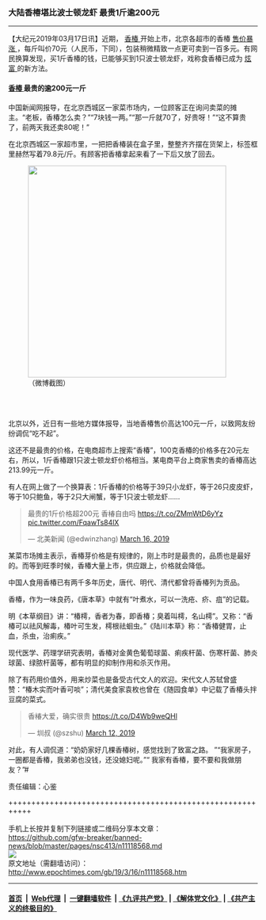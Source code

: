 ### 大陆香椿堪比波士顿龙虾 最贵1斤逾200元
------------------------

<p>
 【大纪元2019年03月17日讯】近期，
 <a href="http://www.epochtimes.com/gb/tag/%E9%A6%99%E6%A4%BF.html">
  香椿
 </a>
 开始上市，北京各超市的香椿
 <a href="http://www.epochtimes.com/gb/tag/%E5%94%AE%E4%BB%B7%E6%9A%B4%E6%B6%A8.html">
  售价暴涨
 </a>
 ，每斤叫价70元（人民币，下同），包装稍微精致一点更可卖到一百多元。有网民换算发现，买1斤香椿的钱，已能够买到1只波士顿龙虾，戏称食香椿已成为
 <a href="http://www.epochtimes.com/gb/tag/%E7%82%AB%E5%AF%8C.html">
  炫富
 </a>
 的新方法。
</p>
<h4>
 <a href="http://www.epochtimes.com/gb/tag/%E9%A6%99%E6%A4%BF.html">
  香椿
 </a>
 最贵的逾200元一斤
</h4>
<p>
 中国新闻网报导，在北京西城区一家菜市场内，一位顾客正在询问卖菜的摊主。“老板，香椿怎么卖？”“7块钱一两。”“那一斤就70了，好贵呀！”“这不算贵了，前两天我还卖80呢！”
</p>
<p>
 在北京西城区一家超市里，一把把香椿装在盒子里，整整齐齐摆在货架上，标签框里赫然写着79.8元/斤。有顾客把香椿拿起来看了一下后又放了回去。
</p>
<figure class="wp-caption aligncenter" id="attachment_11118607" style="width: 400px">
 <a href="http://i.epochtimes.com/assets/uploads/2019/03/22.gif">
  <img alt="" class="wp-image-11118607" height="428" src="http://i.epochtimes.com/assets/uploads/2019/03/22-600x642.gif" width="400"/>
 </a>
 <br/><figcaption class="wp-caption-text">
  （微博截图）
 </figcaption><br/>
</figure><br/>
<p>
 北京以外，近日有一些地方媒体报导，当地香椿售价高达100元一斤，以致网友纷纷调侃“吃不起”。
</p>
<p>
 这还不是最贵的价格，在电商超市上搜索“香椿”，100克香椿的价格多在20元左右，所以，1斤香椿跟1只波士顿龙虾价格相当。某电商平台上商家售卖的香椿高达213.99元一斤。
</p>
<p>
 有人在网上做了一个换算表：1斤香椿的价格等于39只小龙虾，等于26只皮皮虾，等于10只鲍鱼，等于2只大闸蟹，等于1只波士顿龙虾……
</p>
<blockquote class="twitter-tweet">
 <p dir="ltr" lang="zh">
  最贵的1斤价格超200元 香椿自由吗
  <a href="https://t.co/ZMmWtD6yYz">
   https://t.co/ZMmWtD6yYz
  </a>
  <a href="https://t.co/FqawTs84lX">
   pic.twitter.com/FqawTs84lX
  </a>
 </p>
 <p>
  — 北美新闻 (@edwinzhang)
  <a href="https://twitter.com/edwinzhang/status/1106956052963033088?ref_src=twsrc%5Etfw">
   March 16, 2019
  </a>
 </p>
</blockquote>
<p>
</p>
<p>
 某菜市场摊主表示，香椿芽价格是有规律的，刚上市时是最贵的，品质也是最好的。而等到旺季时候，香椿大量上市，供应跟上，价格就会降低。
</p>
<p>
 中国人食用香椿已有两千多年历史，唐代、明代、清代都曾将香椿列为贡品。
</p>
<p>
 香椿，作为一味良药，《唐本草》中就有“叶煮水，可以一洗疮、疥、疽”的记载。
</p>
<p>
 明《本草纲目》讲：“椿樗，香者为春，即香椿；臭着叫樗，名山樗”。又称：“香椿可以祛风解毒，椿叶可生发，樗根祛蛔虫。”《陆川本草》称：“香椿健胃，止血，杀虫，治痢疾。”
</p>
<p>
 现代医学、药理学研究表明，香椿对金黄色葡萄球菌、痢疾杆菌、伤寒杆菌、肺炎球菌、绿脓杆菌等，都有明显的抑制作用和杀灭作用。
</p>
<p>
 除了有药用价值外，用来炒菜也是备受古代文人的欢迎。宋代文人苏轼曾盛赞：“椿木实而叶香可啖”；清代美食家袁枚也曾在《随园食单》中记载了香椿头拌豆腐的菜式。
</p>
<blockquote class="twitter-tweet">
 <p dir="ltr" lang="zh">
  香椿大爱，确实很贵
  <a href="https://t.co/D4Wb9weQHl">
   https://t.co/D4Wb9weQHl
  </a>
 </p>
 <p>
  — 圳叔 (@szshu)
  <a href="https://twitter.com/szshu/status/1105412333457686528?ref_src=twsrc%5Etfw">
   March 12, 2019
  </a>
 </p>
</blockquote>
<p>
</p>
<p>
 对此，有人调侃道：“奶奶家好几棵香椿树，感觉找到了致富之路。 ”“我家房子，一圈都是香椿，我弟弟也没钱，还没媳妇呢。”“ 我家有香椿，要不要和我做朋友？”#
</p>
<p>
 责任编辑：心鉴
</p>

+++++++++++++++++++++++++++++++++++++++++++++++++++++++++++<br/><br/>
手机上长按并复制下列链接或二维码分享本文章：<br/>
https://github.com/gfw-breaker/banned-news/blob/master/pages/nsc413/n11118568.md <br/>
<a href='https://github.com/gfw-breaker/banned-news/blob/master/pages/nsc413/n11118568.md'><img src='https://github.com/gfw-breaker/banned-news/blob/master/pages/nsc413/n11118568.md.png'/></a> <br/>
原文地址（需翻墙访问）：http://www.epochtimes.com/gb/19/3/16/n11118568.htm


------------------------
#### [首页](https://github.com/gfw-breaker/banned-news/blob/master/README.md) &nbsp;|&nbsp; [Web代理](https://github.com/labour-camp/helloworld) &nbsp;|&nbsp; [一键翻墙软件](https://github.com/gfw-breaker/nogfw/blob/master/README.md) &nbsp;| [《九评共产党》](https://github.com/gfw-breaker/9ping.md/blob/master/README.md#九评之一评共产党是什么) | [《解体党文化》](https://github.com/gfw-breaker/jtdwh.md/blob/master/README.md) | [《共产主义的终极目的》](https://github.com/gfw-breaker/gczydzjmd.md/blob/master/README.md)

